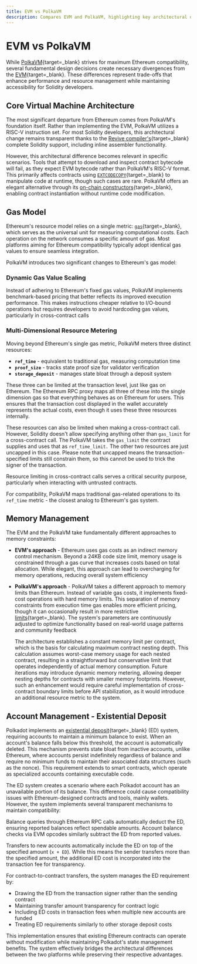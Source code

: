 ```yaml
---
title: EVM vs PolkaVM
description: Compares EVM and PolkaVM, highlighting key architectural differences, gas models, memory management, and account handling while ensuring Solidity compatibility.
---
```


# EVM vs PolkaVM

While [PolkaVM](/polkadot-protocol/smart-contracts-basics/polkavm-design/){target=\_blank} strives for maximum Ethereum compatibility, several fundamental design decisions create necessary divergences from the [EVM](https://ethereum.org/en/developers/docs/evm/){target=\_blank}. These differences represent trade-offs that enhance performance and resource management while maintaining accessibility for Solidity developers.

## Core Virtual Machine Architecture

The most significant departure from Ethereum comes from PolkaVM's foundation itself. Rather than implementing the EVM, PolkaVM utilizes a RISC-V instruction set. For most Solidity developers, this architectural change remains transparent thanks to the [Revive compiler's](https://github.com/paritytech/revive){target=\_blank} complete Solidity support, including inline assembler functionality.

However, this architectural difference becomes relevant in specific scenarios. Tools that attempt to download and inspect contract bytecode will fail, as they expect EVM bytecode rather than PolkaVM's RISC-V format. This primarily affects contracts using [`EXTCODECOPY`](https://www.evm.codes/?fork=cancun#3c){target=\_blank} to manipulate code at runtime, though such cases are rare. PolkaVM offers an elegant alternative through its [on-chain constructors](https://paritytech.github.io/polkadot-sdk/master/pallet_revive/pallet/struct.Pallet.html#method.bare_instantiate){target=\_blank}, enabling contract instantiation without runtime code modification.

## Gas Model

Ethereum's resource model relies on a single metric: [`gas`](https://ethereum.org/en/developers/docs/gas/#what-is-gas){target=\_blank}, which serves as the universal unit for measuring computational costs. Each operation on the network consumes a specific amount of gas. Most platforms aiming for Ethereum compatibility typically adopt identical gas values to ensure seamless integration.

PolkaVM introduces two significant changes to Ethereum's gas model:

### Dynamic Gas Value Scaling

Instead of adhering to Ethereum's fixed gas values, PolkaVM implements benchmark-based pricing that better reflects its improved execution performance. This makes instructions cheaper relative to I/O-bound operations but requires developers to avoid hardcoding gas values, particularly in cross-contract calls

### Multi-Dimensional Resource Metering

Moving beyond Ethereum's single gas metric, PolkaVM meters three distinct resources:

- **`ref_time`** - equivalent to traditional gas, measuring computation time
- **`proof_size`** - tracks state proof size for validator verification
- **`storage_deposit`** - manages state bloat through a deposit system

These three can be limited at the transaction level, just like gas on Ethereum. The Ethereum RPC proxy maps all three of these into the single dimension gas so that everything behaves as on Ethereum for users. This ensures that the transaction cost displayed in the wallet accurately represents the actual costs, even though it uses these three resources internally.

These resources can also be limited when making a cross-contract call. However, Solidity doesn't allow specifying anything other than `gas_limit` for a cross-contract call. The PolkaVM takes the `gas_limit` the contract supplies and uses that as `ref_time_limit.` The other two resources are just uncapped in this case. Please note that uncapped means the transaction-specified limits still constrain them, so this cannot be used to trick the signer of the transaction.

Resource limiting in cross-contract calls serves a critical security purpose, particularly when interacting with untrusted contracts.

For compatibility, PolkaVM maps traditional gas-related operations to its `ref_time` metric - the closest analog to Ethereum's gas system.

## Memory Management

The EVM and the PolkaVM take fundamentally different approaches to memory constraints:

- **EVM's approach** - Ethereum uses gas costs as an indirect memory control mechanism. Beyond a 24KB code size limit, memory usage is constrained through a gas curve that increases costs based on total allocation. While elegant, this approach can lead to overcharging for memory operations, reducing overall system efficiency

- **PolkaVM's approach** - PolkaVM takes a different approach to memory limits than Ethereum. Instead of variable gas costs, it implements fixed-cost operations with hard memory limits. This separation of memory constraints from execution time gas enables more efficient pricing, though it can occasionally result in more restrictive [limits](https://github.com/paritytech/polkadot-sdk/blob/master/substrate/frame/revive/src/limits.rs){target=\_blank}. The system's parameters are continuously adjusted to optimize functionality based on real-world usage patterns and community feedback

    The architecture establishes a constant memory limit per contract, which is the basis for calculating maximum contract nesting depth. This calculation assumes worst-case memory usage for each nested contract, resulting in a straightforward but conservative limit that operates independently of actual memory consumption. Future iterations may introduce dynamic memory metering, allowing deeper nesting depths for contracts with smaller memory footprints. However, such an enhancement would require careful implementation of cross-contract boundary limits before API stabilization, as it would introduce an additional resource metric to the system.

## Account Management - Existential Deposit

Polkadot implements an [existential deposit](http://localhost:8000/polkadot-protocol/glossary/#existential-deposit){target=\_blank} (ED) system, requiring accounts to maintain a minimum balance to exist. When an account's balance falls below this threshold, the account is automatically deleted. This mechanism prevents state bloat from inactive accounts, unlike Ethereum, where accounts persist indefinitely regardless of balance and require no minimum funds to maintain their associated data structures (such as the nonce). This requirement extends to smart contracts, which operate as specialized accounts containing executable code.

The ED system creates a scenario where each Polkadot account has an unavailable portion of its balance. This difference could cause compatibility issues with Ethereum-designed contracts and tools, mainly wallets. However, the system implements several transparent mechanisms to maintain compatibility:

Balance queries through Ethereum RPC calls automatically deduct the ED, ensuring reported balances reflect spendable amounts. Account balance checks via EVM opcodes similarly subtract the ED from reported values.

Transfers to new accounts automatically include the ED on top of the specified amount (`x + ED`). While this means the sender transfers more than the specified amount, the additional ED cost is incorporated into the transaction fee for transparency.

For contract-to-contract transfers, the system manages the ED requirement by:

- Drawing the ED from the transaction signer rather than the sending contract
- Maintaining transfer amount transparency for contract logic
- Including ED costs in transaction fees when multiple new accounts are funded
- Treating ED requirements similarly to other storage deposit costs

This implementation ensures that existing Ethereum contracts can operate without modification while maintaining Polkadot's state management benefits. The system effectively bridges the architectural differences between the two platforms while preserving their respective advantages.